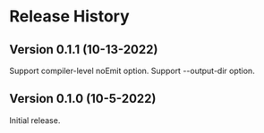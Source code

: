 # Release History

## Version 0.1.1 (10-13-2022)
Support compiler-level noEmit option.
Support --output-dir option.

## Version 0.1.0 (10-5-2022)
Initial release.